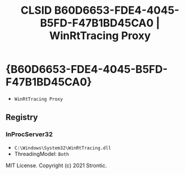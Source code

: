 ﻿---
title: "CLSID B60D6653-FDE4-4045-B5FD-F47B1BD45CA0 | WinRtTracing Proxy"
excerpt: What is COM-Object CLSID B60D6653-FDE4-4045-B5FD-F47B1BD45CA0?
---

# {B60D6653-FDE4-4045-B5FD-F47B1BD45CA0}

* `WinRtTracing Proxy`

## Registry


### InProcServer32

* `C:\Windows\System32\WinRtTracing.dll`
* ThreadingModel: `Both`

MIT License. Copyright (c) 2021 Strontic.


